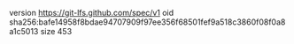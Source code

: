 version https://git-lfs.github.com/spec/v1
oid sha256:bafe14958f8bdae94707909f97ee356f68501fef9a518c3860f08f0a8a1c5013
size 453
